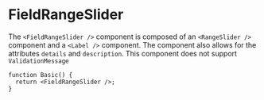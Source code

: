 # FieldRangeSlider

The `<FieldRangeSlider />` component is composed of an `<RangeSlider />` component and a `<Label />` component. The component also allows for the attributes `details` and `description`. This component does not support `ValidationMessage`

```tsx
function Basic() {
  return <FieldRangeSlider />;
}
```
